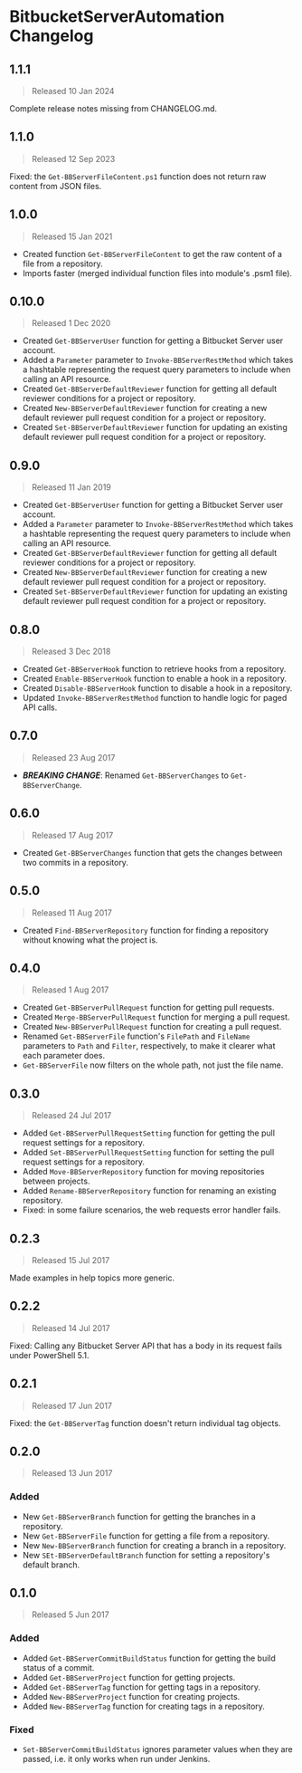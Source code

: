 <!--markdownlint-disable MD012 no-multiple-blanks-->
<!--markdownlint-disable MD024 no-duplicate-heading-->

# BitbucketServerAutomation Changelog

## 1.1.1

> Released 10 Jan 2024

Complete release notes missing from CHANGELOG.md.


## 1.1.0

> Released 12 Sep 2023

Fixed: the `Get-BBServerFileContent.ps1` function does not return raw content from JSON files.


## 1.0.0

> Released 15 Jan 2021

* Created function `Get-BBServerFileContent` to get the raw content of a file from a repository.
* Imports faster (merged individual function files into module's .psm1 file).


## 0.10.0

> Released 1 Dec 2020

* Created `Get-BBServerUser` function for getting a Bitbucket Server user account.
* Added a `Parameter` parameter to `Invoke-BBServerRestMethod` which takes a hashtable representing the request query
  parameters to include when calling an API resource.
* Created `Get-BBServerDefaultReviewer` function for getting all default reviewer conditions for a project or
  repository.
* Created `New-BBServerDefaultReviewer` function for creating a new default reviewer pull request condition for a
  project or repository.
* Created `Set-BBServerDefaultReviewer` function for updating an existing default reviewer pull request condition for a
  project or repository.


## 0.9.0

> Released 11 Jan 2019

* Created `Get-BBServerUser` function for getting a Bitbucket Server user account.
* Added a `Parameter` parameter to `Invoke-BBServerRestMethod` which takes a hashtable representing the request query
  parameters to include when calling an API resource.
* Created `Get-BBServerDefaultReviewer` function for getting all default reviewer conditions for a project or
  repository.
* Created `New-BBServerDefaultReviewer` function for creating a new default reviewer pull request condition for a
  project or repository.
* Created `Set-BBServerDefaultReviewer` function for updating an existing default reviewer pull request condition for a
  project or repository.


## 0.8.0

> Released 3 Dec 2018

* Created `Get-BBServerHook` function to retrieve hooks from a repository.
* Created `Enable-BBServerHook` function to enable a hook in a repository.
* Created `Disable-BBServerHook` function to disable a hook in a repository.
* Updated `Invoke-BBServerRestMethod` function to handle logic for paged API calls.


## 0.7.0

> Released 23 Aug 2017

* ***BREAKING CHANGE***: Renamed `Get-BBServerChanges` to `Get-BBServerChange`.


## 0.6.0

> Released 17 Aug 2017

* Created `Get-BBServerChanges` function that gets the changes between two commits in a repository.


## 0.5.0

> Released 11 Aug 2017

* Created `Find-BBServerRepository` function for finding a repository without knowing what the project is.


## 0.4.0

> Released 1 Aug 2017

* Created `Get-BBServerPullRequest` function for getting pull requests.
* Created `Merge-BBServerPullRequest` function for merging a pull request.
* Created `New-BBServerPullRequest` function for creating a pull request.
* Renamed `Get-BBServerFile` function's `FilePath` and `FileName` parameters to `Path` and `Filter`, respectively, to
  make it clearer what each parameter does.
* `Get-BBServerFile` now filters on the whole path, not just the file name.


## 0.3.0

> Released 24 Jul 2017

* Added `Get-BBServerPullRequestSetting` function for getting the pull request settings for a repository.
* Added `Set-BBServerPullRequestSetting` function for setting the pull request settings for a repository.
* Added `Move-BBServerRepository` function for moving repositories between projects.
* Added `Rename-BBServerRepository` function for renaming an existing repository.
* Fixed: in some failure scenarios, the web requests error handler fails.


## 0.2.3

> Released 15 Jul 2017

Made examples in help topics more generic.


## 0.2.2

> Released 14 Jul 2017

Fixed: Calling any Bitbucket Server API that has a body in its request fails under PowerShell 5.1.


## 0.2.1

> Released 17 Jun 2017

Fixed: the `Get-BBServerTag` function doesn't return individual tag objects.


## 0.2.0

> Released 13 Jun 2017

### Added

* New `Get-BBServerBranch` function for getting the branches in a repository.
* New `Get-BBServerFile` function for getting a file from a repository.
* New `New-BBServerBranch` function for creating a branch in a repository.
* New `SEt-BBServerDefaultBranch` function for setting a repository's default branch.


## 0.1.0

> Released 5 Jun 2017

### Added

* Added `Get-BBServerCommitBuildStatus` function for getting the build status of a commit.
* Added `Get-BBServerProject` function for getting projects.
* Added `Get-BBServerTag` function for getting tags in a repository.
* Added `New-BBServerProject` function for creating projects.
* Added `New-BBServerTag` function for creating tags in a repository.

### Fixed

* `Set-BBServerCommitBuildStatus` ignores parameter values when they are passed, i.e. it only works when run under
  Jenkins.
